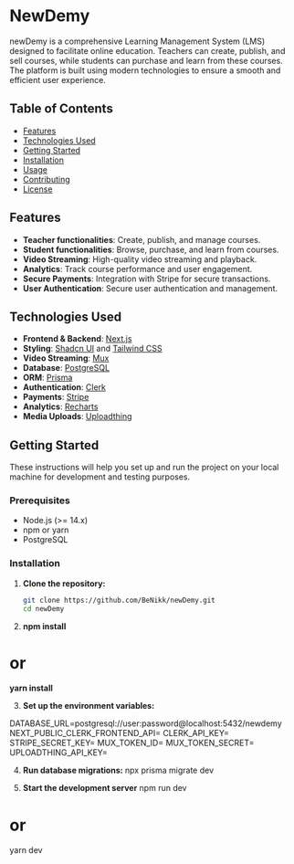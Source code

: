 # NewDemy

newDemy is a comprehensive Learning Management System (LMS) designed to facilitate online education. Teachers can create, publish, and sell courses, while students can purchase and learn from these courses. The platform is built using modern technologies to ensure a smooth and efficient user experience.

## Table of Contents

- [Features](#features)
- [Technologies Used](#technologies-used)
- [Getting Started](#getting-started)
- [Installation](#installation)
- [Usage](#usage)
- [Contributing](#contributing)
- [License](#license)

## Features

- **Teacher functionalities**: Create, publish, and manage courses.
- **Student functionalities**: Browse, purchase, and learn from courses.
- **Video Streaming**: High-quality video streaming and playback.
- **Analytics**: Track course performance and user engagement.
- **Secure Payments**: Integration with Stripe for secure transactions.
- **User Authentication**: Secure user authentication and management.

## Technologies Used

- **Frontend & Backend**: [Next.js](https://nextjs.org/)
- **Styling**: [Shadcn UI](https://shadcn.dev/) and [Tailwind CSS](https://tailwindcss.com/)
- **Video Streaming**: [Mux](https://www.mux.com/)
- **Database**: [PostgreSQL](https://www.postgresql.org/)
- **ORM**: [Prisma](https://www.prisma.io/)
- **Authentication**: [Clerk](https://clerk.dev/)
- **Payments**: [Stripe](https://stripe.com/)
- **Analytics**: [Recharts](https://recharts.org/)
- **Media Uploads**: [Uploadthing](https://uploadthing.com/)

## Getting Started

These instructions will help you set up and run the project on your local machine for development and testing purposes.

### Prerequisites

- Node.js (>= 14.x)
- npm or yarn
- PostgreSQL

### Installation

1. **Clone the repository:**
   ```bash
   git clone https://github.com/BeNikk/newDemy.git
   cd newDemy

 2. **npm install**
# or
**yarn install**

3. **Set up the environment variables:**

DATABASE_URL=postgresql://user:password@localhost:5432/newdemy
NEXT_PUBLIC_CLERK_FRONTEND_API=<your-clerk-frontend-api>
CLERK_API_KEY=<your-clerk-api-key>
STRIPE_SECRET_KEY=<your-stripe-secret-key>
MUX_TOKEN_ID=<your-mux-token-id>
MUX_TOKEN_SECRET=<your-mux-token-secret>
UPLOADTHING_API_KEY=<your-uploadthing-api-key>

4. **Run database migrations:**
npx prisma migrate dev

5. **Start the development server**
npm run dev
# or
yarn dev
